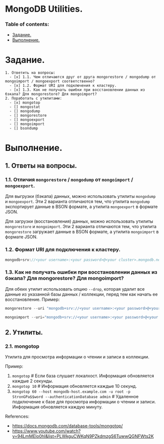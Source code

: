 # MongoDB Utilities.

### Table of contents:
  - [Задание.](#задание)
  - [Выполнение.](#выполнение)
   

# Задание.
```
1. Ответить на вопросы:
  - [x] 1.1. Чем отличаются друг от друга mongorestore / mongodump от mongoimport / mongoexport соответственно?
  - [x] 1.2. Формат URI для подключения к кластеру.
  - [x] 1.3. Как не получать ошибки при восстановлении данных из бэкапа? Для mongorestore? Для mongoimport? 
2. Поработать с утилитами:
  - [x] mongotop
  - [] mongostat
  - [] mongodump
  - [] mongorestore
  - [] mongoexport
  - [] mongoimport
  - [] bsondump
```
# Выполнение.

## 1. Ответы на вопросы.

### 1.1. Отличия `mongorestore` / `mongodump` от `mongoimport` / `mongoexport`.
Для выгрузки (бэкапа) данных, можно использовать утилиты `mongodump` и `mongoexport`.
Эти 2 варианта отличаются тем, что утилита `mongodump` экспортирует данные в BSON формате, а утилита `mongoexport` в формате JSON.

Для загрузки (восстановления) данных, можно использовать утилиты `mongorestore` и `mongoimport`.
Эти 2 варианта отличаются тем, что утилита `mongorestore` загружает данные в BSON формате, а утилита `mongoimport` в формате JSON.

### 1.2. Формат URI для подключения к кластеру.
```js
mongodb+srv://<your username>:<your password>@<your cluster>.mongodb.net/database
```

### 1.3. Как не получать ошибки при восстановлении данных из бэкапа? Для mongorestore? Для mongoimport?
Для обеих утилит использовать опцию `--drop`, которая удалит все данные из указанной базы данных / коллекции, перед тем как начать ее восстановление.
Пример:
```js
mongorestore --uri "mongodb+srv://<your username>:<your password>@<your cluster>.mongodb.net/sample_supplies"  --drop dump

mongoimport --uri="mongodb+srv://<your username>:<your password>@<your cluster>.mongodb.net/sample_supplies" --drop sales.json
```

## 2. Утилиты.

### 2.1. mongotop
Утилита для просмотра информации о чтении и записи в коллекции.

Пример:
1. `mongotop` # Если база слушает локалхост. Информация обновляется каждые 2 секунды.
2. `mongotop 10` # Информация обновляется каждые 10 секунд.
3. `mongotop 60 --host mongodb-host.example.com -u root -p StronGPa$$word --authenticationDatabase admin` # Удаленное подключение к базе для просмотра информации о чтении и записи. Информация обновляется каждую минуту.

References:
- https://docs.mongodb.com/database-tools/mongotop/
- https://www.youtube.com/watch?v=94LmMElo0hI&list=PLWkguCWKqN9PZkdmzgS6TuwwQGNFWts2K